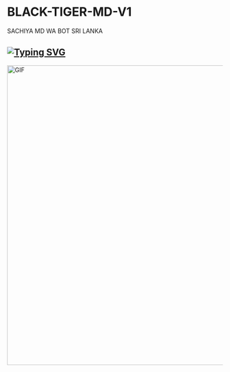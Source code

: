 # BLACK-TIGER-MD-V1
SACHIYA MD WA BOT SRI LANKA 






## [![Typing SVG](https://readme-typing-svg.herokuapp.com?font=Rockstar-ExtraBold&color=F33A6A&lines=WELCOME+TO+BLACK+TIGER+MD+WA+BOT.;CREATED+BY+SACHIYA+TM;BEST+MULTIDEVICE+WA+BOT;THANKS+FOR+VISITING+MY+GIT)](https://git.io/typing-svg)

<img src="https://i.imgur.com/XHhlqtK.jpeg" alt="GIF" width="700"/>

</p>
